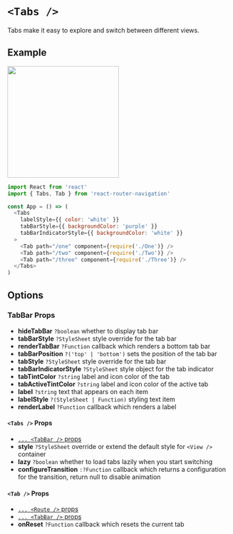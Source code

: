 # ```<Tabs />```
Tabs make it easy to explore and switch between different views.

## Example
<img src="https://raw.githubusercontent.com/LeoLeBras/react-router-navigation/master/docs/tabs.gif" width="250">

```js
import React from 'react'
import { Tabs, Tab } from 'react-router-navigation'

const App = () => (
  <Tabs
    labelStyle={{ color: 'white' }}
    tabBarStyle={{ backgroundColor: 'purple' }}
    tabBarIndicatorStyle={{ backgroundColor: 'white' }}
  >
    <Tab path="/one" component={require('./One')} />
    <Tab path="/two" component={require('./Two')} />
    <Tab path="/three" component={require('./Three')} />
  </Tabs>
)
```

## Options

### TabBar Props
* **hideTabBar** ```?boolean``` whether to display tab bar
* **tabBarStyle** ```?StyleSheet``` style override for the tab bar
* **renderTabBar** ```?Function``` callback which renders a bottom tab bar
* **tabBarPosition** ```?('top' | 'bottom')``` sets the position of the tab bar
* **tabStyle** ```?StyleSheet``` style override for the tab bar
* **tabBarIndicatorStyle** ```?StyleSheet``` style object for the tab indicator
* **tabTintColor** ```?string``` label and icon color of the tab
* **tabActiveTintColor** ```?string``` label and icon color of the active tab
* **label** ```?string``` text that appears on each item
* **labelStyle** ```?(StyleSheet | Function)``` styling text item
* **renderLabel** ```?Function``` callback which renders a label

#### ```<Tabs />``` Props
* [```... <TabBar />``` props](https://github.com/LeoLeBras/react-router-navigation/blob/master/docs/BOTTOM_NAVIGATION.md#tabbar-props)
* **style** ```?StyleSheet``` override or extend the default style for ```<View />``` container
* **lazy** ```?boolean``` whether to load tabs lazily when you start switching
* **configureTransition** ```:?Function``` callback which returns a configuration for the transition, return null to disable animation

#### ```<Tab />``` Props
* [```... <Route />``` props](https://reacttraining.com/react-router/native/api/Route)
* [```... <TabBar />``` props](https://github.com/LeoLeBras/react-router-navigation/blob/master/docs/BOTTOM_NAVIGATION.md#tabbar-props)
* **onReset** ```?Function``` callback which resets the current tab
